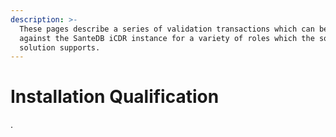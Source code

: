 ```yaml
---
description: >-
  These pages describe a series of validation transactions which can be run
  against the SanteDB iCDR instance for a variety of roles which the software
  solution supports.
---
```


# Installation Qualification

.

